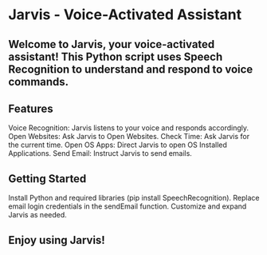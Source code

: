 # **Jarvis - Voice-Activated Assistant**

## Welcome to Jarvis, your voice-activated assistant! This Python script uses Speech Recognition to understand and respond to voice commands.

## Features
Voice Recognition: Jarvis listens to your voice and responds accordingly.
Open Websites: Ask Jarvis to Open Websites.
Check Time: Ask Jarvis for the current time.
Open OS Apps: Direct Jarvis to open OS Installed Applications.
Send Email: Instruct Jarvis to send emails.


## Getting Started
Install Python and required libraries (pip install SpeechRecognition).
Replace email login credentials in the sendEmail function.
Customize and expand Jarvis as needed.

## Enjoy using Jarvis!
